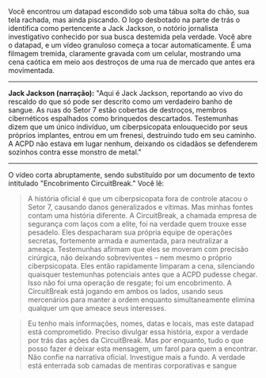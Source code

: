 Você encontrou um datapad escondido sob uma tábua solta do chão, sua tela rachada, mas ainda piscando. O logo desbotado na parte de trás o identifica como pertencente a Jack Jackson, o notório jornalista investigativo conhecido por sua busca destemida pela verdade. Você abre o datapad, e um vídeo granuloso começa a tocar automaticamente. É uma filmagem tremida, claramente gravada com um celular, mostrando uma cena caótica em meio aos destroços de uma rua de mercado que antes era movimentada.

---

**Jack Jackson (narração):** "Aqui é Jack Jackson, reportando ao vivo do rescaldo do que só pode ser descrito como um verdadeiro banho de sangue. As ruas do Setor 7 estão cobertas de destroços, membros cibernéticos espalhados como brinquedos descartados. Testemunhas dizem que um único indivíduo, um ciberpsicopata enlouquecido por seus próprios implantes, entrou em um frenesi, destruindo tudo em seu caminho. A ACPD não estava em lugar nenhum, deixando os cidadãos se defenderem sozinhos contra esse monstro de metal."

---

O vídeo corta abruptamente, sendo substituído por um documento de texto intitulado "Encobrimento CircuitBreak." Você lê:

> A história oficial é que um ciberpsicopata fora de controle atacou o Setor 7, causando danos generalizados e vítimas. Mas minhas fontes contam uma história diferente. A CircuitBreak, a chamada empresa de segurança com laços com a elite, foi na verdade quem trouxe esse pesadelo. Eles despacharam sua própria equipe de operações secretas, fortemente armada e aumentada, para neutralizar a ameaça. Testemunhas afirmam que eles se moveram com precisão cirúrgica, não deixando sobreviventes – nem mesmo o próprio ciberpsicopata. Eles então rapidamente limparam a cena, silenciando quaisquer testemunhas potenciais antes que a ACPD pudesse chegar. Isso não foi uma operação de resgate; foi um encobrimento. A CircuitBreak está jogando em ambos os lados, usando seus mercenários para manter a ordem enquanto simultaneamente elimina qualquer um que ameace seus interesses.

> Eu tenho mais informações, nomes, datas e locais, mas este datapad está comprometido. Preciso divulgar essa história, expor a verdade por trás das ações da CircuitBreak. Mas por enquanto, tudo o que posso fazer é deixar esta mensagem, um farol para quem a encontrar. Não confie na narrativa oficial. Investigue mais a fundo. A verdade está enterrada sob camadas de mentiras corporativas e sangue
